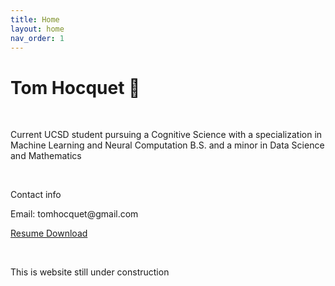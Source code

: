 ```yaml
---
title: Home
layout: home
nav_order: 1
---
```


<html lang="en">

<head>
  <meta charset="UTF-8" />
  <meta name="viewport" content="width=device-width, initial-scale=1.0" />
  <link rel="stylesheet" href="./styles.css" />
</head>

<body>
  <main>
    <h1>Tom Hocquet 🚀</h1>

  <br>
  <p>Current UCSD student pursuing a Cognitive Science with a specialization in Machine Learning and Neural Computation B.S. and a minor in Data Science and Mathematics </p>
  <br>
  <p>Contact info </p>
  <p>
  Email: <a>tomhocquet@gmail.com </a>
  </p>
  <p>
  <a href="https://github.com/tomok59/tomok59.github.io/raw/main/Resume_Dec_2023.docx" target="_blank">Resume Download</a>
  </p>
  <br>
 
  <p>This is website still under construction</p>
  </main>
  </body>

  </html>
